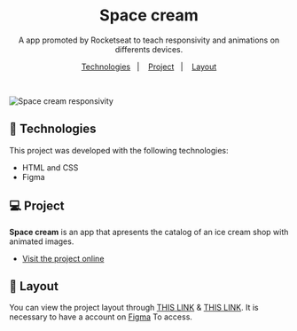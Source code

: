 <h1 align="center">Space cream</h1>

<p align="center">
  A app promoted by Rocketseat to teach responsivity and animations on differents devices.
 <br/>
</p>

<p align="center">
  <a href="#-Technologies">Technologies</a>&nbsp;&nbsp;&nbsp;|&nbsp;&nbsp;&nbsp;
  <a href="#-Project">Project</a>&nbsp;&nbsp;&nbsp;|&nbsp;&nbsp;&nbsp;
  <a href="#-Layout">Layout</a>
  
</p>



<br>

![Space cream responsivity](https://j.gifs.com/vQp2Mr.gif)


## 🚀 Technologies

This project was developed with the following technologies:


- HTML and CSS
- Figma

## 💻 Project

**Space cream** is an app that apresents the catalog of an ice cream shop with animated images.


- [Visit the project online](https://jocabadasss.github.io/Space-cream/)

## 🔖 Layout


 You can view the project layout through [THIS LINK](<https://www.figma.com/file/drBBktNRdtCIUiN4cZk4yo/Stage-03---Mobile-First/duplicate>) & [THIS LINK](<https://www.figma.com/file/pddZCuQIRLjk5dEHQ4L4YR/Stage-03---Grid-com-anima%C3%A7%C3%B5es/duplicate>). It is necessary to have a account on  [Figma](https://figma.com) To access.
